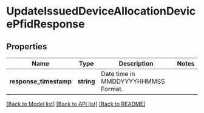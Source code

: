 # UpdateIssuedDeviceAllocationDevicePfidResponse

## Properties
Name | Type | Description | Notes
------------ | ------------- | ------------- | -------------
**response_timestamp** | **string** | Date time in MMDDYYYYHHMMSS Format. | 

[[Back to Model list]](../../README.md#documentation-for-models) [[Back to API list]](../../README.md#documentation-for-api-endpoints) [[Back to README]](../../README.md)

